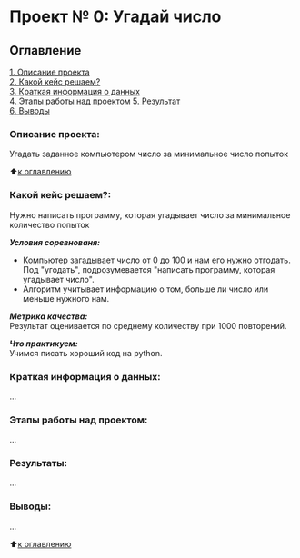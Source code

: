 # Проект № 0: Угадай число

## Оглавление
[1. Описание проекта](https://github.com/g1dcs/sf_hw_g1dcs/blob/main/Project_0/README.md#Описание-проекта)\
[2. Какой кейс решаем?](https://github.com/g1dcs/sf_hw_g1dcs/blob/main/Project_0/README.md#Какой-кейс-решаем)\
[3. Краткая информация о данных](https://github.com/g1dcs/sf_hw_g1dcs/blob/main/Project_0/README.md#Краткая-информация-о-данных)\
[4. Этапы работы над проектом](https://github.com/g1dcs/sf_hw_g1dcs/blob/main/Project_0/README.md#Этапы-работы-над-проектом)
[5. Результат](https://github.com/g1dcs/sf_hw_g1dcs/blob/main/Project_0/README.md#Результаты)\
[6. Выводы](https://github.com/g1dcs/sf_hw_g1dcs/blob/main/Project_0/README.md#Выводы)

### Описание проекта:
Угадать заданное компьютером число за минимальное число попыток

:arrow_up:[к оглавлению](https://github.com/g1dcs/sf_hw_g1dcs/blob/main/Project_0/README.md#Оглавление)

### Какой кейс решаем?:

Нужно написать программу, которая угадывает число за минимальное количество попыток

***Условия соревнованя:***
- Компьютер загадывает число от 0 до 100 и нам его нужно отгодать. Под "угодать", подрозумевается "написать программу, которая угадывает число".
- Алгоритм учитывает информацию о том, больше ли число или меньше нужного нам.

***Метрика качества:***\
Результат оценивается по среднему количеству при 1000 повторений.

***Что практикуем:***\
Учимся писать хороший код на python.

### Краткая информация о данных:

...

### Этапы работы над проектом:

...

### Результаты:

...

### Выводы:

...

:arrow_up:[к оглавлению](https://github.com/g1dcs/sf_hw_g1dcs/blob/main/Project_0/README.md#Оглавление)